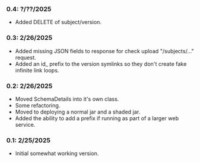 ### 0.4: ?/??/2025
   * Added DELETE of subject/version.

### 0.3: 2/26/2025
   * Added missing JSON fields to response for check upload "/subjects/..." request.
   * Added an id_ prefix to the version symlinks so they don't create fake infinite link loops.

### 0.2: 2/26/2025
   * Moved SchemaDetails into it's own class.
   * Some refactoring.
   * Moved to deploying a normal jar and a shaded jar.
   * Added the ability to add a prefix if running as part of a larger web service.

### 0.1: 2/25/2025
   * Initial somewhat working version.
